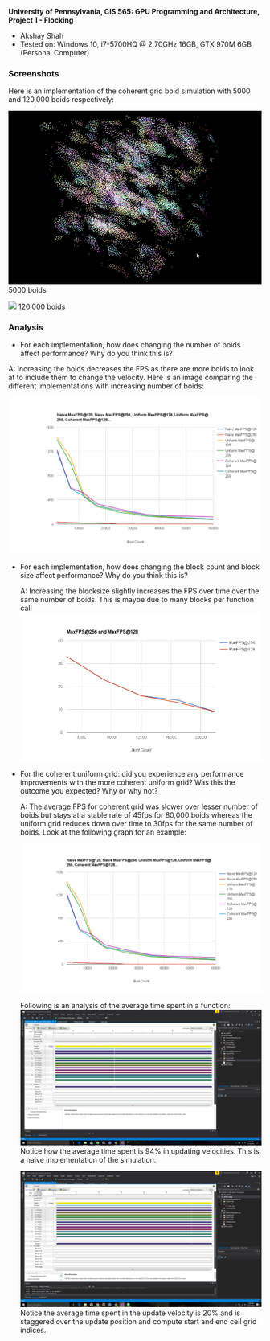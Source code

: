 **University of Pennsylvania, CIS 565: GPU Programming and Architecture,
Project 1 - Flocking**

* Akshay Shah
* Tested on: Windows 10, i7-5700HQ @ 2.70GHz 16GB, GTX 970M 6GB (Personal Computer)

### Screenshots

Here is an implementation of the coherent grid boid simulation with 5000 and 120,000 boids respectively:

![](images/perf_128_std.gif)
5000 boids

![](images/perf_256_std.gif)
120,000 boids

### Analysis

* For each implementation, how does changing the number of boids affect performance? Why do you think this is?

 A: Increasing the boids decreases the FPS as there are more boids to look at to include them to change the velocity.
 Here is an image comparing the different implementations with increasing number of boids:

 ![](images/128vs256boidsvsfpsnaivevscoherentvsuniform.png)


* For each implementation, how does changing the block count and block size affect performance? Why do you think this is?

  A: Increasing the blocksize slightly increases the FPS over time over the same number of boids. This is maybe due to many blocks per function call
  ![](images/128vs256boidsvsfpsnaive.png)

* For the coherent uniform grid: did you experience any performance improvements with the more coherent uniform grid? Was this the outcome you expected? Why or why not?

  A: The average FPS for coherent grid was slower over lesser number of boids but stays at a stable rate of 45fps for 80,000 boids whereas the uniform grid reduces down over time to 30fps for the same number of boids. Look at the following graph for an example:

  ![](images/128vs256boidsvsfpsnaivevscoherentvsuniform.png)

  Following is an analysis of the average time spent in a function:
  ![](images/perf_analysis.png)
  Notice how the average time spent is 94% in updating velocities.
  This is a naive implementation of the simulation.

  ![](images/perf_analysis_20k_std.png)
  Notice the average time spent in the update velocity is 20% and is staggered over the update position and compute start and end cell grid indices. 
